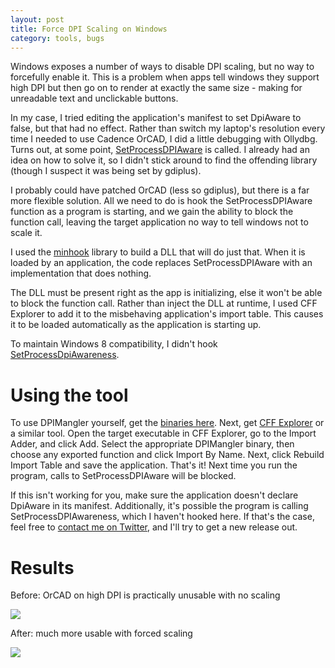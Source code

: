 ```yaml
---
layout: post
title: Force DPI Scaling on Windows
category: tools, bugs
---
```


Windows exposes a number of ways to disable DPI scaling, but no way to forcefully enable it. This is a problem when apps tell windows they support high DPI but then go on to render at exactly the same size - making for unreadable text and unclickable buttons.

In my case, I tried editing the application's manifest to set DpiAware to false, but that had no effect. Rather than switch my laptop's resolution every time I needed to use Cadence OrCAD, I did a little debugging with Ollydbg. Turns out, at some point, [SetProcessDPIAware](http://msdn.microsoft.com/en-us/library/windows/desktop/ms633543%28v=vs.85%29.aspx) is called. I already had an idea on how to solve it, so I didn't stick around to find the offending library (though I suspect it was being set by gdiplus).

I probably could have patched OrCAD (less so gdiplus), but there is a far more flexible solution. All we need to do is hook the SetProcessDPIAware function as a program is starting, and we gain the ability to block the function call, leaving the target application no way to tell windows not to scale it.

I used the [minhook](https://github.com/RaMMicHaeL/minhook) library to build a DLL that will do just that. When it is loaded by an application, the code replaces SetProcessDPIAware with an implementation that does nothing.

The DLL must be present right as the app is initializing, else it won't be able to block the function call. Rather than inject the DLL at runtime, I used CFF Explorer to add it to the misbehaving application's import table. This causes it to be loaded automatically as the application is starting up.

To maintain Windows 8 compatibility, I didn't hook [SetProcessDpiAwareness](http://msdn.microsoft.com/en-us/library/windows/desktop/dn302122%28v=vs.85%29.aspx).

# Using the tool

To use DPIMangler yourself, get the [binaries here](https://github.com/GeorgeHahn/DPIMangler/releases/tag/v1.0.0). Next, get [CFF Explorer](http://www.ntcore.com/exsuite.php) or a similar tool. Open the target executable in CFF Explorer, go to the Import Adder, and click Add. Select the appropriate DPIMangler binary, then choose any exported function and click Import By Name. Next, click Rebuild Import Table and save the application. That's it! Next time you run the program, calls to SetProcessDPIAware will be blocked.

If this isn't working for you, make sure the application doesn't declare DpiAware in its manifest. Additionally, it's possible the program is calling SetProcessDPIAwareness, which I haven't hooked here. If that's the case, feel free to [contact me on Twitter](https://twitter.com/George_Hahn/), and I'll try to get a new release out.

# Results

Before: OrCAD on high DPI is practically unusable with no scaling

![][0]

After: much more usable with forced scaling

![][1]

[0]: /images/OrCADNoScaling.png
[1]: /images/OrCADScaled.png

